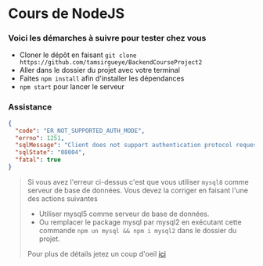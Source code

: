# Cours de NodeJS

### Voici les démarches à suivre pour tester chez vous
>
- Cloner le dépôt en faisant `git clone https://github.com/tamsirgueye/BackendCourseProject2`
- Aller dans le dossier du projet avec votre terminal
- Faites `npm install` afin d'installer les dépendances
- `npm start` pour lancer le serveur
>
### Assistance
```json
{
  "code": "ER_NOT_SUPPORTED_AUTH_MODE",
  "errno": 1251,
  "sqlMessage": "Client does not support authentication protocol requested by server; consider upgrading MySQL client",
  "sqlState": "08004",
  "fatal": true
}
```
> Si vous avez l'erreur ci-dessus c'est que vous utiliser `mysql8` comme serveur de base de données. Vous devez la corriger en faisant l'une des actions suivantes
>- Utiliser mysql5 comme serveur de base de données.
>- Ou remplacer le package mysql par mysql2 en exécutant cette commande `npm un mysql && npm i mysql2` dans le dossier du projet.
>
> Pour plus de détails jetez un coup d'oeil [ici](https://stackoverflow.com/a/56509065)
